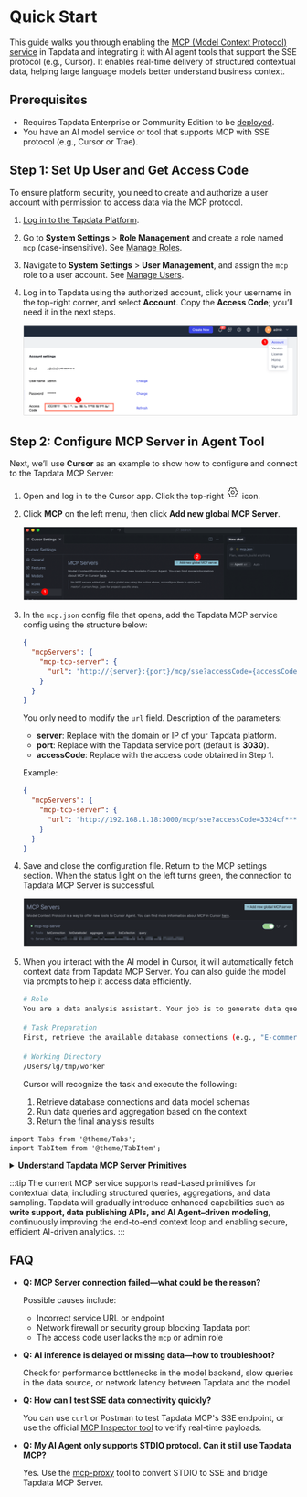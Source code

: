 # Quick Start

This guide walks you through enabling the [MCP (Model Context Protocol) service](introduction.md) in Tapdata and integrating it with AI agent tools that support the SSE protocol (e.g., Cursor). It enables real-time delivery of structured contextual data, helping large language models better understand business context.

## Prerequisites

- Requires Tapdata Enterprise or Community Edition to be [deployed](../backup-files/install.md).
- You have an AI model service or tool that supports MCP with SSE protocol (e.g., Cursor or Trae).

## Step 1: Set Up User and Get Access Code

To ensure platform security, you need to create and authorize a user account with permission to access data via the MCP protocol.

1. [Log in to the Tapdata Platform](../user-guide/log-in.md).

2. Go to **System Settings** > **Role Management** and create a role named `mcp` (case-insensitive). See [Manage Roles](../system-admin/manage-role.md).

3. Navigate to **System Settings** > **User Management**, and assign the `mcp` role to a user account. See [Manage Users](../system-admin/manage-user.md).

4. Log in to Tapdata using the authorized account, click your username in the top-right corner, and select **Account**. Copy the **Access Code**; you’ll need it in the next steps.

   ![Obtain Access Code](../images/obtain_enterprise_ak.png)

## Step 2: Configure MCP Server in Agent Tool

Next, we’ll use **Cursor** as an example to show how to configure and connect to the Tapdata MCP Server:

1. Open and log in to the Cursor app. Click the top-right ![Settings](../images/setting.png) icon.

2. Click **MCP** on the left menu, then click **Add new global MCP Server**.

   ![Add MCP Server](../images/add_mcp_server.png)

3. In the `mcp.json` config file that opens, add the Tapdata MCP service config using the structure below:

   ```json
   {
     "mcpServers": {
       "mcp-tcp-server": {
         "url": "http://{server}:{port}/mcp/sse?accessCode={accessCode}"
       }
     }
   }
   ```

   You only need to modify the `url` field. Description of the parameters:

   - **server**: Replace with the domain or IP of your Tapdata platform.
   - **port**: Replace with the Tapdata service port (default is **3030**).
   - **accessCode**: Replace with the access code obtained in Step 1.

   Example:

   ```json
   {
     "mcpServers": {
       "mcp-tcp-server": {
         "url": "http://192.168.1.18:3000/mcp/sse?accessCode=3324cf************"
       }
     }
   }
   ```

4. Save and close the configuration file. Return to the MCP settings section. When the status light on the left turns green, the connection to Tapdata MCP Server is successful.

   ![MCP Connection Ready](../images/mcp_connection_ready.png)

5. When you interact with the AI model in Cursor, it will automatically fetch context data from Tapdata MCP Server. You can also guide the model via prompts to help it access data efficiently.

   ```bash
   # Role
   You are a data analysis assistant. Your job is to generate data queries based on user intent and present the results.
   
   # Task Preparation
   First, retrieve the available database connections (e.g., "E-commerce Materialized View"), then query the schema to understand the data model.
   
   # Working Directory
   /Users/lg/tmp/worker
   ```

   Cursor will recognize the task and execute the following:

   1. Retrieve database connections and data model schemas
   2. Run data queries and aggregation based on the context
   3. Return the final analysis results



```mdx-code-block
import Tabs from '@theme/Tabs';
import TabItem from '@theme/TabItem';
```

<details>
<summary><b>Understand Tapdata MCP Server Primitives</b></summary>

Tapdata MCP Server is built on three core primitives: **Prompts**, **Resources**, and **Tools**. These form the foundation for AI models to interact with data systems—allowing them to discover available resources, select appropriate operations, and use prompt templates to retrieve structured context for accurate and efficient reasoning.

```mdx-code-block
<Tabs className="unique-tabs">
<TabItem value="Prompts" default>
```

**Prompts** are task-specific natural language templates that guide AI models to understand intent, plan execution steps, and generate high-quality responses. Well-crafted prompts significantly improve accuracy and task completion.

</TabItem>
<TabItem value="Resources">

**Resources** define the data the AI model can access, including database connections and models, helping the model understand data structure and context.

| Primitive           | Description                                                  |
| ------------------- | ------------------------------------------------------------ |
| **Data Connection** | Represents database connections in MCP Server. Business tags can be added to describe purpose. |
| **Data Model**      | Represents schema definitions under a connection, including collection names, fields, and types, helping the model understand data organization. |

</TabItem>

<TabItem value="Tools">

Tools are callable functions or commands the model can use to interact with structured data—such as queries, aggregations, and sampling.
These tools are automatically discovered and made available through MCP without additional configuration.

| Tool Name        | Function Description                                  |
| ---------------- | ----------------------------------------------------- |
| `listConnection` | Lists all database connections and their tags         |
| `listDataModel`  | Retrieves all data models under a connection          |
| `sampleData`     | Samples up to 100 records from a model                |
| `query`          | Executes a MongoDB query                              |
| `aggregate`      | Performs MongoDB aggregation                          |
| `count`          | Returns the total number of documents in a collection |
| `listCollection` | Lists all collections in a MongoDB database           |

</TabItem>

</Tabs>

</details>

:::tip
The current MCP service supports read-based primitives for contextual data, including structured queries, aggregations, and data sampling.
Tapdata will gradually introduce enhanced capabilities such as **write support, data publishing APIs, and AI Agent–driven modeling**, continuously improving the end-to-end context loop and enabling secure, efficient AI-driven analytics.
:::

## FAQ

- **Q: MCP Server connection failed—what could be the reason?**

  Possible causes include:

  - Incorrect service URL or endpoint
  - Network firewall or security group blocking Tapdata port
  - The access code user lacks the `mcp` or admin role

- **Q: AI inference is delayed or missing data—how to troubleshoot?**

  Check for performance bottlenecks in the model backend, slow queries in the data source, or network latency between Tapdata and the model.

- **Q: How can I test SSE data connectivity quickly?**

  You can use `curl` or Postman to test Tapdata MCP's SSE endpoint, or use the official [MCP Inspector tool](https://modelcontextprotocol.io/docs/tools/inspector) to verify real-time payloads.

- **Q: My AI Agent only supports STDIO protocol. Can it still use Tapdata MCP?**

  Yes. Use the [mcp-proxy](https://github.com/sparfenyuk/mcp-proxy) tool to convert STDIO to SSE and bridge Tapdata MCP Server.
